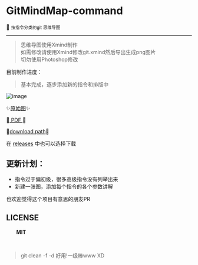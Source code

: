 # GitMindMap-command
:blue_book: <small> 按指令分类的git 思维导图</small>
<hr/>

> 思维导图使用Xmind制作<br>
> 如需修改请使用Xmind修改git.xmind然后导出生成png图片<br>
> 切勿使用Photoshop修改


目前制作进度：
> 基本完成，逐步添加新的指令和排版中

![image](https://github.com/Kuri-su/gitMindmap-by-command/blob/master/Git%20V2.7.4.png "showPNG")<br/>

:sparkles:[原始图](https://raw.githubusercontent.com/Kuri-su/gitMindmap-by-command/master/Git%20V2.7.4.png "pic" ):sparkles:

:crystal_ball:[ PDF ](https://github.com/Kuri-su/gitMindmap-by-command/blob/master/Git%20V2.7.4.pdf "pdf" ):crystal_ball:

:gift:[download path](https://github.com/Kuri-su/gitMindmap-by-command/archive/v0.1.tar.gz "download path" ):gift:

在 [releases](https://github.com/Kuri-su/gitMindmap-by-command/releases) 中也可以选择下载
## 更新计划：
* 指令过于偏初级，很多高级指令没有列举出来
* 新建一张图，添加每个指令的各个参数讲解

也欢迎觉得这个项目有意思的朋友PR

## LICENSE
&nbsp;&nbsp;&nbsp;&nbsp;&nbsp;&nbsp;&nbsp;<b>MIT</b>

<br/>

> git clean -f -d 好用!一级棒www XD
